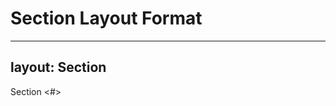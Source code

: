 # Section Layout Format
---
layout: Section
---

Section <#> <Title>
* Prerequisite Knowlege
* Section <Title>
* Goals
* Site Prerequisites (if any)
* Steps
* Section Challenge (if any)
* Follow-Up Tasks (if any)
* Section Summary
* Related *(internal related content)*
* Further Reading (if any) *(external related content)*




